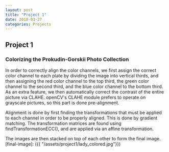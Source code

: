 ```yaml
---
layout: post
title: "Project 1"
date: 2018-03-27
categories: Projects
---
```

Project 1 
---
### Colorizing the Prokudin-Gorskii Photo Collection ###

In order to correctly align the color channels, we first assign the correct color channel to each plate by dividing the image into vertical thirds, and then assigning the red color channel to the top third, the green color channel to the second third, and the blue color channel to the bottom third.
As an extra feature, we then automatically correct the contrast of the entire picture via CLAHE. openCV's CLAHE module prefers to operate on grayscale pictures, so this part is done pre-alignment.

Alignment is done by first finding the transformations that must be applied to each channel in order to be 
properly aligned. This is done by gradient matching. The transformation matrices are found using 
findTransformationECC(), and are applied via an affine transformation.

			
The images are then stacked on top of each other to form the final image. 
[final-image]: ({{ "/assets/project1/lady_colored.jpg"}})



